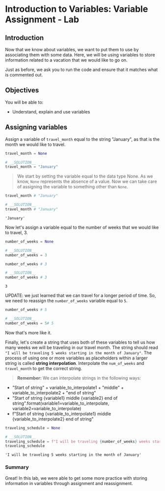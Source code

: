 
# Introduction to Variables: Variable Assignment - Lab

## Introduction
Now that we know about variables, we want to put them to use by associating them with some data.  Here, we will be using variables to store information related to a vacation that we would like to go on.

Just as before, we ask you to run the code and ensure that it matches what is commented out.

## Objectives
You will be able to:
* Understand, explain and use variables

## Assigning variables

Assign a variable of `travel_month` equal to the string "January", as that is the month we would like to travel.


```python
travel_month = None
```


```python
# __SOLUTION__ 
travel_month = "January"
```

> We start by setting the variable equal to the data type None.  As we know, `None` represents the absence of a value. Now we can take care of assigning the variable to something other than `None`.


```python
travel_month # "January"
```


```python
# __SOLUTION__ 
travel_month # "January"
```




    'January'



Now let's assign a variable equal to the number of weeks that we would like to travel, 3. 


```python
number_of_weeks = None
```


```python
# __SOLUTION__ 
number_of_weeks = 3
```


```python
number_of_weeks # 3
```


```python
# __SOLUTION__ 
number_of_weeks # 3
```




    3



UPDATE: we just learned that we can travel for a longer period of time. So, we need to reassign the `number_of_weeks` variable equal to `5`.


```python
number_of_weeks # 5
```


```python
# __SOLUTION__ 
number_of_weeks = 5# 5
```

Now that's more like it.

Finally, let's create a string that uses both of these variables to tell us how many weeks we will be traveling in our travel month. The string should read `"I will be traveling 5 weeks starting in the month of January"`. The process of using one or more variables as placeholders within a larger string is called **string interpolation**.  Interpolate the `num_of_weeks` and `travel_month` to get the correct string.

> **Remember:** We can interpolate strings in the following ways:
* "Start of string" + variable_to_interpolate1 + "middle" + variable_to_interpolate2 + "end of string"
* "Start of string {variable1} middle {variable2} end of string".format(variable1=variable_to_interpolate, variable2=variable_to_interpolate)
* f"Start of string {variable_to_interpolate1} middle {variable_to_interpolate2} end of string" 


```python
traveling_schedule = None
```


```python
# __SOLUTION__ 
traveling_schedule = f"I will be traveling {number_of_weeks} weeks starting in the month of {travel_month}"
traveling_schedule
```




    'I will be traveling 5 weeks starting in the month of January'



### Summary

Great! In this lab, we were able to get some more practice with storing information in variables through assignment and reassignment.
